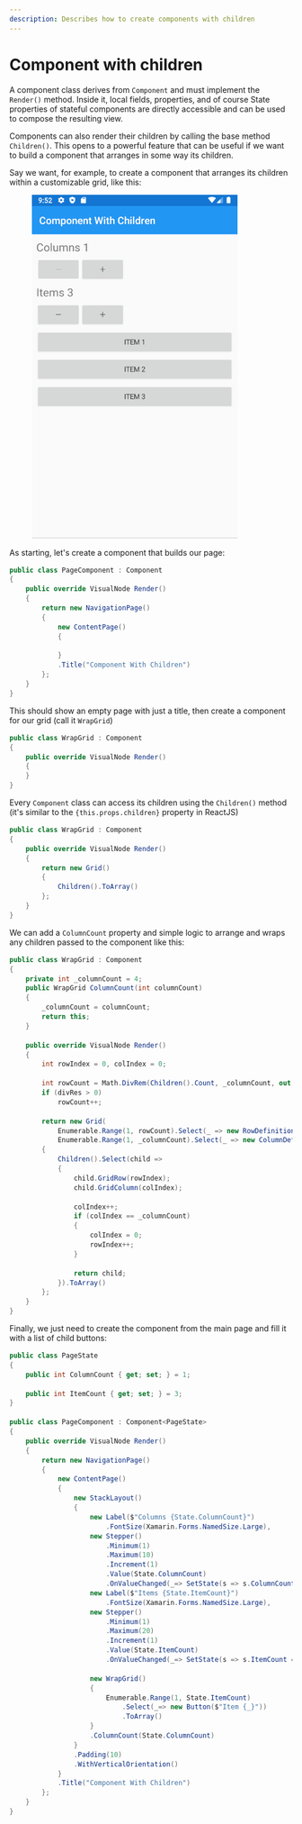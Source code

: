 ```yaml
---
description: Describes how to create components with children
---
```


# Component with children

A component class derives from `Component` and must implement the `Render()` method. Inside it, local fields, properties, and of course State properties of stateful components are directly accessible and can be used to compose the resulting view.

Components can also render their children by calling the base method `Children()`. This opens to a powerful feature that can be useful if we want to build a component that arranges in some way its children.

Say we want, for example, to create a component that arranges its children within a customizable grid, like this:

<figure><img src="../.gitbook/assets/ReactorUI_ComponentChildrenDemo.gif" alt=""><figcaption></figcaption></figure>

As starting, let's create a component that builds our page:

```csharp
public class PageComponent : Component
{
    public override VisualNode Render()
    {
        return new NavigationPage()
        {
            new ContentPage()
            {

            }
            .Title("Component With Children")
        };
    }
}
```

This should show an empty page with just a title, then create a component for our grid (call it `WrapGrid`)

```csharp
public class WrapGrid : Component
{
    public override VisualNode Render()
    {
    }
}
```

Every `Component` class can access its children using the `Children()` method (it's similar to the `{this.props.children}` property in ReactJS)

```csharp
public class WrapGrid : Component
{
    public override VisualNode Render()
    {
        return new Grid()
        {
            Children().ToArray()
        };
    }
}

```

We can add a `ColumnCount` property and simple logic to arrange and wraps any children passed to the component like this:

```csharp
public class WrapGrid : Component
{
    private int _columnCount = 4;
    public WrapGrid ColumnCount(int columnCount)
    {
        _columnCount = columnCount;
        return this;
    }

    public override VisualNode Render()
    {
        int rowIndex = 0, colIndex = 0;

        int rowCount = Math.DivRem(Children().Count, _columnCount, out var divRes);
        if (divRes > 0)
            rowCount++;

        return new Grid(
            Enumerable.Range(1, rowCount).Select(_ => new RowDefinition() { Height = GridLength.Auto }),
            Enumerable.Range(1, _columnCount).Select(_ => new ColumnDefinition()))
        {
            Children().Select(child =>
            {
                child.GridRow(rowIndex);
                child.GridColumn(colIndex);
                
                colIndex++;
                if (colIndex == _columnCount)
                {
                    colIndex = 0;
                    rowIndex++;
                }

                return child;
            }).ToArray()
        };
    }
}
```

Finally, we just need to create the component from the main page and fill it with a list of child buttons:

```csharp
public class PageState
{
    public int ColumnCount { get; set; } = 1;

    public int ItemCount { get; set; } = 3;
}

public class PageComponent : Component<PageState>
{
    public override VisualNode Render()
    {
        return new NavigationPage()
        {
            new ContentPage()
            {
                new StackLayout()
                { 
                    new Label($"Columns {State.ColumnCount}")
                        .FontSize(Xamarin.Forms.NamedSize.Large),
                    new Stepper()
                        .Minimum(1)
                        .Maximum(10)
                        .Increment(1)
                        .Value(State.ColumnCount)
                        .OnValueChanged(_=> SetState(s => s.ColumnCount = (int)_.NewValue)),
                    new Label($"Items {State.ItemCount}")
                        .FontSize(Xamarin.Forms.NamedSize.Large),
                    new Stepper()
                        .Minimum(1)
                        .Maximum(20)
                        .Increment(1)
                        .Value(State.ItemCount)
                        .OnValueChanged(_=> SetState(s => s.ItemCount = (int)_.NewValue)),

                    new WrapGrid()
                    { 
                        Enumerable.Range(1, State.ItemCount)
                            .Select(_=> new Button($"Item {_}"))
                            .ToArray()
                    }
                    .ColumnCount(State.ColumnCount)                            
                }
                .Padding(10)
                .WithVerticalOrientation()
            }
            .Title("Component With Children")
        };
    }
}
```
